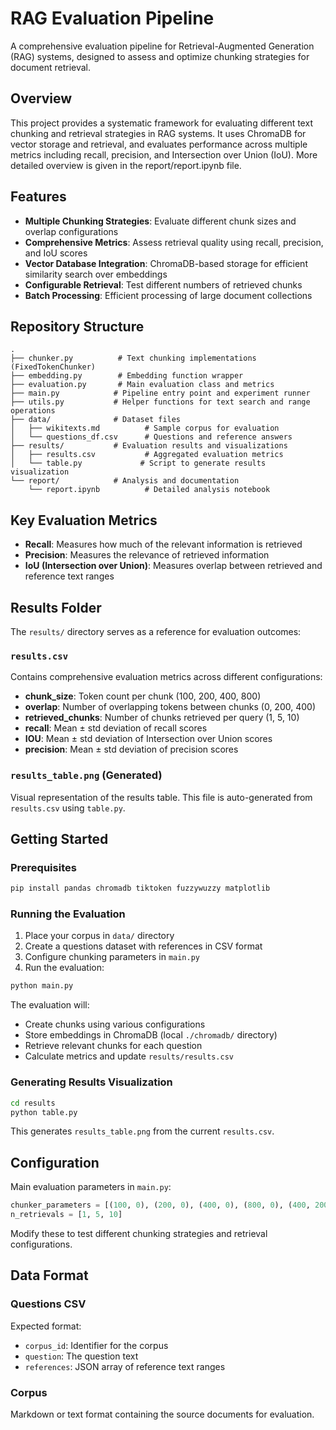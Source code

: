 # RAG Evaluation Pipeline

A comprehensive evaluation pipeline for Retrieval-Augmented Generation (RAG) systems, designed to assess and optimize chunking strategies for document retrieval.

## Overview

This project provides a systematic framework for evaluating different text chunking and retrieval strategies in RAG systems. It uses ChromaDB for vector storage and retrieval, and evaluates performance across multiple metrics including recall, precision, and Intersection over Union (IoU). More detailed overview is given in the report/report.ipynb file.

## Features

- **Multiple Chunking Strategies**: Evaluate different chunk sizes and overlap configurations
- **Comprehensive Metrics**: Assess retrieval quality using recall, precision, and IoU scores
- **Vector Database Integration**: ChromaDB-based storage for efficient similarity search over embeddings
- **Configurable Retrieval**: Test different numbers of retrieved chunks
- **Batch Processing**: Efficient processing of large document collections

## Repository Structure

```
.
├── chunker.py          # Text chunking implementations (FixedTokenChunker)
├── embedding.py        # Embedding function wrapper
├── evaluation.py       # Main evaluation class and metrics
├── main.py            # Pipeline entry point and experiment runner
├── utils.py           # Helper functions for text search and range operations
├── data/              # Dataset files
│   ├── wikitexts.md          # Sample corpus for evaluation
│   └── questions_df.csv      # Questions and reference answers
├── results/           # Evaluation results and visualizations
│   ├── results.csv           # Aggregated evaluation metrics
│   └── table.py             # Script to generate results visualization
└── report/            # Analysis and documentation
    └── report.ipynb          # Detailed analysis notebook
```

## Key Evaluation Metrics

- **Recall**: Measures how much of the relevant information is retrieved
- **Precision**: Measures the relevance of retrieved information
- **IoU (Intersection over Union)**: Measures overlap between retrieved and reference text ranges

## Results Folder

The `results/` directory serves as a reference for evaluation outcomes:

### `results.csv`
Contains comprehensive evaluation metrics across different configurations:
- **chunk_size**: Token count per chunk (100, 200, 400, 800)
- **overlap**: Number of overlapping tokens between chunks (0, 200, 400)
- **retrieved_chunks**: Number of chunks retrieved per query (1, 5, 10)
- **recall**: Mean ± std deviation of recall scores
- **IOU**: Mean ± std deviation of Intersection over Union scores
- **precision**: Mean ± std deviation of precision scores

### `results_table.png` (Generated)
Visual representation of the results table. This file is auto-generated from `results.csv` using `table.py`.

## Getting Started

### Prerequisites

```bash
pip install pandas chromadb tiktoken fuzzywuzzy matplotlib
```

### Running the Evaluation

1. Place your corpus in `data/` directory
2. Create a questions dataset with references in CSV format
3. Configure chunking parameters in `main.py`
4. Run the evaluation:

```bash
python main.py
```

The evaluation will:
- Create chunks using various configurations
- Store embeddings in ChromaDB (local `./chromadb/` directory)
- Retrieve relevant chunks for each question
- Calculate metrics and update `results/results.csv`

### Generating Results Visualization

```bash
cd results
python table.py
```

This generates `results_table.png` from the current `results.csv`.

## Configuration

Main evaluation parameters in `main.py`:

```python
chunker_parameters = [(100, 0), (200, 0), (400, 0), (800, 0), (400, 200), (800, 400)]
n_retrievals = [1, 5, 10]
```

Modify these to test different chunking strategies and retrieval configurations.

## Data Format

### Questions CSV
Expected format:
- `corpus_id`: Identifier for the corpus
- `question`: The question text
- `references`: JSON array of reference text ranges

### Corpus
Markdown or text format containing the source documents for evaluation.
